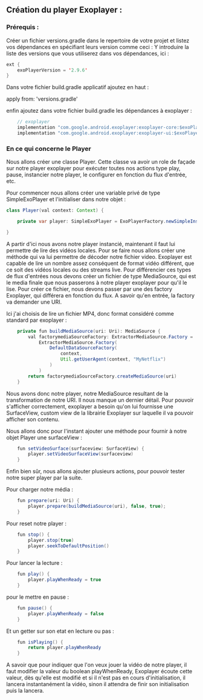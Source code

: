 ## Création du player Exoplayer :

### Prérequis :

Créer un fichier versions.gradle dans le repertoire de votre projet et listez vos dépendances en spécifiant leurs version comme ceci : 
Y introduire la liste des versions que vous utiliserez dans vos dépendances,
ici :

```java
ext {
    exoPlayerVersion = '2.9.6'
}
```

Dans votre fichier build.gradle applicatif ajoutez en haut :

apply from: 'versions.gradle'

enfin ajoutez dans votre fichier build.gradle les dépendances à exoplayer :

```java
    // exoplayer
    implementation "com.google.android.exoplayer:exoplayer-core:$exoPlayerVersion"
    implementation "com.google.android.exoplayer:exoplayer-ui:$exoPlayerVersion"
```

### En ce qui concerne le Player

Nous allons créer une classe Player. Cette classe va avoir un role de façade sur notre player exoplayer pour exécuter toutes nos actions type play, pause, instancier notre player, le configurer en fonction du flux d'entrée, etc.

Pour commencer nous allons créer une variable privé de type SimpleExoPlayer et l'initialiser dans notre objet :

```java
class Player(val context: Context) {

    private var player: SimpleExoPlayer = ExoPlayerFactory.newSimpleInstance(context)

}
```

A partir d'ici nous avons notre player instancié, maintenant il faut lui permettre de lire des vidéos locales. Pour se faire nous allons créer une méthode qui va lui permettre de décoder notre fichier video. Exoplayer est capable de lire un nombre assez conséquent de format vidéo différent, que ce soit des vidéos locales ou des streams live. Pour différencier ces types de flux d'entrées nous devons créer un fichier de type MediaSource, qui est le media finale que nous passerons à notre player exoplayer pour qu'il le lise. Pour créer ce fichier, nous devons passer par une des factory Exoplayer, qui différera en fonction du flux. A savoir qu'en entrée, la factory va demander une URI.

Ici j'ai choisis de lire un fichier MP4, donc format considéré comme standard par exoplayer :

```java
    private fun buildMediaSource(uri: Uri): MediaSource {
        val factorymediaSourceFactory: ExtractorMediaSource.Factory =
            ExtractorMediaSource.Factory(
                DefaultDataSourceFactory(
                    context,
                    Util.getUserAgent(context, "MyNetflix")
                )
            )
        return factorymediaSourceFactory.createMediaSource(uri)
    }
```

Nous avons donc notre player, notre MediaSource resultant de la transformation de notre URI. Il nous manque un dernier détail. Pour pouvoir s'afficher correctement, exoplayer a besoin qu'on lui fournisse une SurfaceView, custom view de la librairie Exoplayer sur laquelle il va pouvoir afficher son contenu.

Nous allons donc pour l'instant ajouter une méthode pour fournir à notre objet Player une surfaceView :

```java
    fun setVideoSurface(surfaceview: SurfaceView) {
        player.setVideoSurfaceView(surfaceview)
    }
```

Enfin bien sûr, nous allons ajouter plusieurs actions, pour pouvoir tester notre super player par la suite.

Pour charger notre média :

```java
    fun prepare(uri: Uri) {
        player.prepare(buildMediaSource(uri), false, true);
    }
```

Pour reset notre player :

```java
    fun stop() {
        player.stop(true)
        player.seekToDefaultPosition()
    }
```

Pour lancer la lecture :

```java
    fun play() {
        player.playWhenReady = true
    }
```

pour le mettre en pause :

```java
    fun pause() {
        player.playWhenReady = false
    }
```

Et un getter sur son etat en lecture ou pas :

```java
    fun isPlaying() {
        return player.playWhenReady 
    }
```

A savoir que pour indiquer que l'on veux jouer la vidéo de notre player, il faut modifier la valeur du boolean playWhenReady, Exoplayer écoute cette valeur, dès qu'elle est modifié et si il n'est pas en cours d'initialisation, il lancera instantanément la vidéo, sinon il attendra de finir son initialisation puis la lancera.


